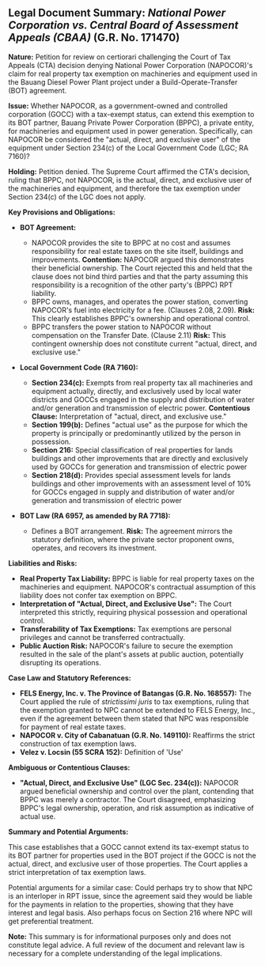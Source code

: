 ## Legal Document Summary: *National Power Corporation vs. Central Board of Assessment Appeals (CBAA)* (G.R. No. 171470)

**Nature:** Petition for review on certiorari challenging the Court of Tax Appeals (CTA) decision denying National Power Corporation (NAPOCOR)'s claim for real property tax exemption on machineries and equipment used in the Bauang Diesel Power Plant project under a Build-Operate-Transfer (BOT) agreement.

**Issue:** Whether NAPOCOR, as a government-owned and controlled corporation (GOCC) with a tax-exempt status, can extend this exemption to its BOT partner, Bauang Private Power Corporation (BPPC), a private entity, for machineries and equipment used in power generation. Specifically, can NAPOCOR be considered the "actual, direct, and exclusive user" of the equipment under Section 234(c) of the Local Government Code (LGC; RA 7160)?

**Holding:** Petition denied. The Supreme Court affirmed the CTA's decision, ruling that BPPC, not NAPOCOR, is the actual, direct, and exclusive user of the machineries and equipment, and therefore the tax exemption under Section 234(c) of the LGC does not apply.

**Key Provisions and Obligations:**

*   **BOT Agreement:**
    *   NAPOCOR provides the site to BPPC at no cost and assumes responsibility for real estate taxes on the site itself, buildings and improvements. **Contention:** NAPOCOR argued this demonstrates their beneficial ownership. The Court rejected this and held that the clause does not bind third parties and that the party assuming this responsibility is a recognition of the other party's (BPPC) RPT liability.
    *   BPPC owns, manages, and operates the power station, converting NAPOCOR's fuel into electricity for a fee. (Clauses 2.08, 2.09). **Risk:** This clearly establishes BPPC's ownership and operational control.
    *   BPPC transfers the power station to NAPOCOR without compensation on the Transfer Date. (Clause 2.11) **Risk:** This contingent ownership does not constitute current "actual, direct, and exclusive use."

*   **Local Government Code (RA 7160):**
    *   **Section 234(c):** Exempts from real property tax all machineries and equipment actually, directly, and exclusively used by local water districts and GOCCs engaged in the supply and distribution of water and/or generation and transmission of electric power. **Contentious Clause:** Interpretation of "actual, direct, and exclusive use."
    *   **Section 199(b):** Defines "actual use" as the purpose for which the property is principally or predominantly utilized by the person in possession.
    *   **Section 216:** Special classification of real properties for lands buildings and other improvements that are directly and exclusively used by GOCCs for generation and transmission of electric power
    *   **Section 218(d):** Provides special assessment levels for lands buildings and other improvements with an assessment level of 10% for GOCCs engaged in supply and distribution of water and/or generation and transmission of electric power

*   **BOT Law (RA 6957, as amended by RA 7718):**
    *   Defines a BOT arrangement. **Risk:** The agreement mirrors the statutory definition, where the private sector proponent owns, operates, and recovers its investment.

**Liabilities and Risks:**

*   **Real Property Tax Liability:** BPPC is liable for real property taxes on the machineries and equipment. NAPOCOR's contractual assumption of this liability does not confer tax exemption on BPPC.
*   **Interpretation of "Actual, Direct, and Exclusive Use":** The Court interpreted this strictly, requiring physical possession and operational control.
*   **Transferability of Tax Exemptions:** Tax exemptions are personal privileges and cannot be transferred contractually.
*   **Public Auction Risk:** NAPOCOR's failure to secure the exemption resulted in the sale of the plant's assets at public auction, potentially disrupting its operations.

**Case Law and Statutory References:**

*   **FELS Energy, Inc. v. The Province of Batangas (G.R. No. 168557):** The Court applied the rule of *strictissimi juris* to tax exemptions, ruling that the exemption granted to NPC cannot be extended to FELS Energy, Inc., even if the agreement between them stated that NPC was responsible for payment of real estate taxes.
*   **NAPOCOR v. City of Cabanatuan (G.R. No. 149110):** Reaffirms the strict construction of tax exemption laws.
*   **Velez v. Locsin (55 SCRA 152):** Definition of 'Use'

**Ambiguous or Contentious Clauses:**

*   **"Actual, Direct, and Exclusive Use" (LGC Sec. 234(c)):** NAPOCOR argued beneficial ownership and control over the plant, contending that BPPC was merely a contractor. The Court disagreed, emphasizing BPPC's legal ownership, operation, and risk assumption as indicative of actual use.

**Summary and Potential Arguments:**

This case establishes that a GOCC cannot extend its tax-exempt status to its BOT partner for properties used in the BOT project if the GOCC is not the actual, direct, and exclusive user of those properties. The Court applies a strict interpretation of tax exemption laws.

Potential arguments for a similar case: Could perhaps try to show that NPC is an interloper in RPT issue, since the agreement said they would be liable for the payments in relation to the properties, showing that they have interest and legal basis. Also perhaps focus on Section 216 where NPC will get preferential treatment.

**Note:** This summary is for informational purposes only and does not constitute legal advice. A full review of the document and relevant law is necessary for a complete understanding of the legal implications.
